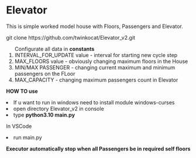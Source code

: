 # Elevator

<p>This is simple worked model house with Floors, Passengers and Elevator.</p>

<p>git clone https://github.com/twinkocat/Elevator_v2.git</p>



<ol>Configurate all data in <strong>constants</strong>
    <li>INTERVAL_FOR_UPDATE value - interval for starting new cycle step</li>
    <li>MAX_FLOORS value - obviously changing maximum floors in the House</li>
    <li>MIN/MAX PASSENGER - changing current maximum and minimum passengers on the FLoor</li>    
    <li>MAX_CAPACITY - changing maximum passengers count in Elevator</li>
</ol>

<p><strong>HOW TO use</strong></p>

<li>If u want to run in windows need to install module windows-curses</li>

<li>open directory Elevator_v2 in console</li>
<li>type <strong>python3.10 main.py</strong></li>

<p>In VSCode</p>
<li>run main.py</li>





<p><strong>Executor automatically stop when all Passengers be in required self floors</strong></p>


